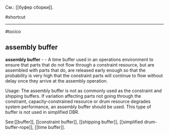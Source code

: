 См.: [[буфер сборки]].

#shortcut




<hr/>

#tocico

## assembly buffer

<b>assembly buffer</b> - - A time buffer used in an operations environment to ensure that parts that do not flow through a constraint resource, but are assembled with parts that do, are released early enough so that the probability is very high that the constraint parts will continue to flow without delay once they arrive at the assembly operation. 


Usage: The assembly buffer is not as commonly used as the constraint and shipping buffers. If variation affecting parts not going through the constraint, capacity-constrained resource or drum resource degrades system performance, an assembly buffer should be used. This type of buffer is not used in simplified DBR. 



See:[[buffer]], [[constraint buffer]], [[shipping buffer]], [[simplified drum-buffer-rope]], [[time buffer]].
